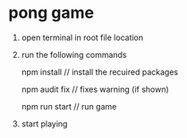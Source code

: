 # pong game

1) open terminal in root file location 

2) run the following commands 

   npm install        // install the recuired packages 
   
   npm audit fix      // fixes warning (if shown) 
   
   npm run start      // run game 
   
3) start playing 
